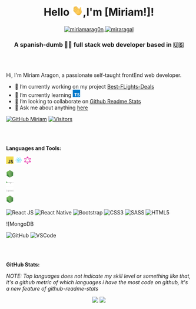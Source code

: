 
<h1 align="center">Hello <img src="https://github.com/Miraragal/-Miriam-README.md/blob/main/wave.gif" width="30px">,I'm [Miriam!]! </h1>

<p align="center">
  <a href=https://www.linkedin.com/in/miriamarag0n/ target="blank">
    <img align="center" src=https://cdn.jsdelivr.net/npm/simple-icons@3.0.1/icons/linkedin.svg alt="miriamarag0n" height="20" width="20"/>
  </a>
  <a href=mailto:miraragal@gmail.com target="blank">
  <img align="center" src=https://cdn.jsdelivr.net/npm/simple-icons@3.0.1/icons/gmail.svg alt="miraragal" height="20" width="20" />
  </a>
</p>
<h3 align="center">A spanish-dumb 💃🏻 full stack web developer based in 🇺🇸</h3>

<br />
<br />

Hi, I'm Miriam Aragon, a passionate self-taught frontEnd web developer.

- 🔭 I’m currently working on my project [Best-FLights-Deals](//github.com/Miraragal/Best-flight-deals)
- 🌱 I’m currently learning <code><img height="20" src="https://raw.githubusercontent.com/github/explore/80688e429a7d4ef2fca1e82350fe8e3517d3494d/topics/typescript/typescript.png"></code>
- 👯 I’m looking to collaborate on [Github Readme Stats](https://)
- 💬 Ask me about anything [here](mailto:miraragal@gmail.com)


[![GitHub Miriam](https://img.shields.io/github/followers/Miraragal?label=follow&style=social)](https://github.com/Miraragal)
[![Visitors](https://komarev.com/ghpvc/?username=Miraragal)](https://github.com/Miraragal)

<br />
<br />

**Languages and Tools:**  

<code><img height="20" src="https://raw.githubusercontent.com/github/explore/80688e429a7d4ef2fca1e82350fe8e3517d3494d/topics/javascript/javascript.png"></code>
<code><img height="20" src="https://raw.githubusercontent.com/github/explore/80688e429a7d4ef2fca1e82350fe8e3517d3494d/topics/react/react.png"></code>
<code><img height="20" src="https://raw.githubusercontent.com/github/explore/5c058a388828bb5fde0bcafd4bc867b5bb3f26f3/topics/graphql/graphql.png"></code>

<code><img height="20" src="https://raw.githubusercontent.com/github/explore/80688e429a7d4ef2fca1e82350fe8e3517d3494d/topics/nodejs/nodejs.png"></code>  
<code><img height="20" src="https://raw.githubusercontent.com/github/explore/80688e429a7d4ef2fca1e82350fe8e3517d3494d/topics/mongodb/mongodb.png"></code>  
<code><img height="20" src="https://raw.githubusercontent.com/github/explore/80688e429a7d4ef2fca1e82350fe8e3517d3494d/topics/express/express.png"></code>  
<code><img height="20" src="https://raw.githubusercontent.com/github/explore/80688e429a7d4ef2fca1e82350fe8e3517d3494d/topics/nodejs/nodejs.png"></code>  

![React JS](https://img.shields.io/badge/-ReactJS-black?style=flat-square&logo=react)
![React Native](https://img.shields.io/badge/-ReactNative-black?style=flat-square&logo=react)
![Bootstrap](https://img.shields.io/badge/-Bootstrap-563D7C?style=flat-square&logo=bootstrap)
![CSS3](https://img.shields.io/badge/-CSS3-1572B6?style=flat-square&logo=css3)
![SASS](https://img.shields.io/badge/-SASS-1572B6?style=flat-square&logo=sass)
![HTML5](https://img.shields.io/badge/-HTML5-E34F26?style=flat-square&logo=html5&logoColor=white)

![MongoDB

![GitHub](https://img.shields.io/badge/-GitHub-181717?style=flat-square&logo=github)
![VSCode](https://img.shields.io/badge/-VS_Code-007ACC?style=flat-square&logo=visual-studio-code)

<br />
<br />

**GitHub Stats:** 

*NOTE: Top languages does not indicate my skill level or something like that, it's a github metric of which languages i have the most code on github, it's a new feature of github-readme-stats*

<p align="center">
<img src="https://github-readme-stats.vercel.app/api?username=Miraragal&theme=vue&hide_title=true&hide_border=true&show_icons=true&count_private=true&hide=stars,issues" > <img src="https://github-readme-stats.vercel.app/api/top-langs/?username=Miraragal&layout=compact&theme=vue&hide_title=true&hide_border=true" >
</p>





